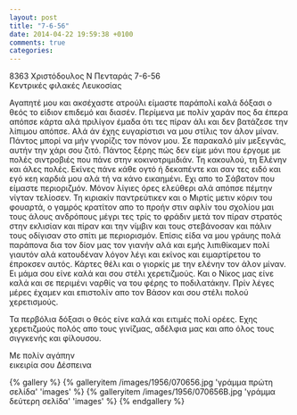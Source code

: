 ```yaml
---
layout: post
title: "7-6-56"
date: 2014-04-22 19:59:38 +0100
comments: true
categories:
---
```


8363 Χριστόδουλος Ν Πενταράς 7-6-56<br/>
 Κεντρικές φιλακές Λευκοσίας

Αγαπητέ μου και ακσέχαστε ατρούλι είμαστε παράπολί καλά δόξασι ο θεός το είδιον επιδεμό και διασέν. Περίμενα με πολίν χαράν πος δα έπερα απόπσε κάρτα αλά πριλίγον έμαδα ότι τες πίραν άλι και δεν βατάζεσε την λίπιμου απόπσε. Αλά άν έχης ευγαρίστισι να μου στίλις τον άλον μίναν. Πάντος μπορί να μήν γνορίζις τον πόνον μου. Σε παρακαλό μίν μεξεγνάς, αυτήν την χάρι σου ζιτό. Πάντος ξέρης πώς δεν είμε μόνι που έργομε με πολές σιντροβιές που πάνε στην κοκινοτριμιδιάν. Τη κακουλού, τη Ελένην και άλες πολές. Εκίνες πάνε κάθε ογτό ή δεκαπέντε και σαν τες ειδό και εγό κεη καρδιά μου αλά τή να κάνο εικαημένι.  ́Εχι απο το Σάβατον που είμαστε περιοριζμόν. Μόνον λίγιες όρες ελεύθερι αλά απόπσε πέμτην νίγταν τελίοσεν. Τη κιριακίν παντρεύτικεν και ο Μιρτίς μετιν κόριν του φουαρτά, ο γαμρός κρατίτον απο το προήν στιν αφλίν του σχολίου μαι τους άλους ανδρόπους μέγρι τες τρίς το φράδιν μετά τον πίραν στρατός στην εκλισίαν και πίραν και την νίμβιν και τους στεβάνοσαν και πάλιν τους οδίγισαν στο σπίτι με περιορισμόν. Επίσις είδα να μου γράυης πολά παράπονα δια τον δίον μας τον γιανήν αλά και εμής λιπιθίκαμεν πολί γιαυτόν αλά κατουδέναν λόγον λέγι και εκίνος και ειμαρτίρετου το έπροκσεν αυτός. Κάρτες θέλι και ο γιορκίς με την ελένην τον άλον μίναν. Ει μάμα σου είνε καλά και σου στέλι χερετιζμούς. Και ο Νίκος μας είνε καλά και σε περιμένι ναρθίς να του φέρης το ποδιλατάκην. Πρίν λέγες μέρες έχαμεν και επιστολίν απο τον Βάσον και σου στέλι πολού χερετισμούς.

Τα περβόλια δόξασι ο θεός είνε καλά και ειτιμές πολί ορέες.  ́Εχης χερετιζμούς πολός απο τους γινίζμας, αδέλφια μας και απο όλος τους σιγγκενής και φίλουσου.

Με πολίν αγάπην<br/>
 εικειρία σου Δέσπεινα

{% gallery %}
  {% galleryitem /images/1956/070656.jpg 'γράμμα πρώτη σελίδα' 'images' %}
  {% galleryitem /images/1956/070656B.jpg 'γράμμα δεύτερη σελίδα' 'images' %}
{% endgallery %}
